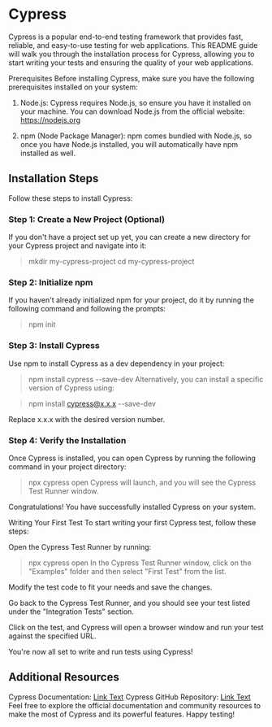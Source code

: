 # Cypress
Cypress is a popular end-to-end testing framework that provides fast, reliable, and easy-to-use testing for web applications. This README guide will walk you through the installation process for Cypress, allowing you to start writing your tests and ensuring the quality of your web applications.

Prerequisites
Before installing Cypress, make sure you have the following prerequisites installed on your system:

1. Node.js: Cypress requires Node.js, so ensure you have it installed on your machine. You can download Node.js from the official website: https://nodejs.org

2. npm (Node Package Manager): npm comes bundled with Node.js, so once you have Node.js installed, you will automatically have npm installed as well.

## Installation Steps
Follow these steps to install Cypress:

### Step 1: Create a New Project (Optional)
If you don't have a project set up yet, you can create a new directory for your Cypress project and navigate into it:

> mkdir my-cypress-project
> cd my-cypress-project

### Step 2: Initialize npm
If you haven't already initialized npm for your project, do it by running the following command and following the prompts:

> npm init

### Step 3: Install Cypress
Use npm to install Cypress as a dev dependency in your project:

> npm install cypress --save-dev
Alternatively, you can install a specific version of Cypress using:

> npm install cypress@x.x.x --save-dev

Replace x.x.x with the desired version number.

### Step 4: Verify the Installation
Once Cypress is installed, you can open Cypress by running the following command in your project directory:

> npx cypress open
Cypress will launch, and you will see the Cypress Test Runner window.

Congratulations! You have successfully installed Cypress on your system.

Writing Your First Test
To start writing your first Cypress test, follow these steps:

Open the Cypress Test Runner by running:

> npx cypress open
In the Cypress Test Runner window, click on the "Examples" folder and then select "First Test" from the list.

Modify the test code to fit your needs and save the changes.

Go back to the Cypress Test Runner, and you should see your test listed under the "Integration Tests" section.

Click on the test, and Cypress will open a browser window and run your test against the specified URL.

You're now all set to write and run tests using Cypress!

## Additional Resources
Cypress Documentation: [Link Text](https://docs.cypress.io)
Cypress GitHub Repository: [Link Text](https://github.com/cypress-io/cypress)
Feel free to explore the official documentation and community resources to make the most of Cypress and its powerful features. Happy testing!